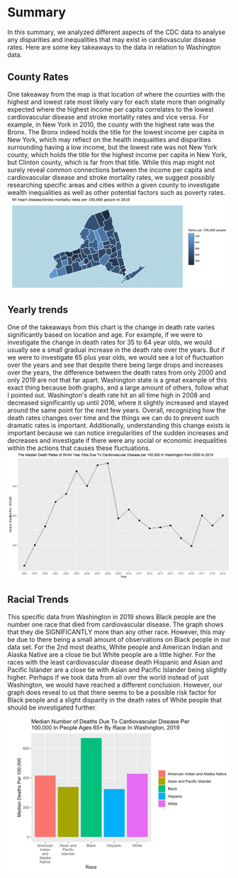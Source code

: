 # Summary

In this summary, we analyzed different aspects of the CDC data to analyse any disparities and inequalities that may exist in cardiovascular disease rates. Here are some key takeaways to the data in relation to Washington data. 

## County Rates
One takeaway from the map is that location of where the counties with the highest and lowest rate most likely vary for each state more than originally expected where the highest income per capita correlates to the lowest cardiovascular disease and stroke mortality rates and vice versa. For example, in New York in 2010, the county with the highest rate was the Bronx. The Bronx indeed holds the title for the lowest income per capita in New York, which may reflect on the health inequalities and disparities surrounding having a low income, but the lowest rate was not New York county, which holds the title for the highest income per capita in New York, but Clinton county, which is far from that title. While this map might not surely reveal common connections between the income per capita and cardiovascular disease and stroke mortality rates, we suggest possibly researching specific areas and cities within a given county to investigate wealth inequalities as well as other potential factors such as poverty rates.
![New York's heart disease/stroke mortality per 100,000 people in 2010](NY_2010_MAP.png)

## Yearly trends 
One of the takeaways from this chart is the change in death rate varies significantly based on location and age. For
example, if we were to investigate the change in death rates for 35 to 64 year olds, we would usually see a small gradual increase in the death rate over the years. But if we were to investigate 65 plus year olds, we would see a lot of fluctuation over the years and see that despite there being large drops and increases over the years, the difference between the death rates from only 2000 and only 2019 are not that far apart. Washington state is a great example of this exact thing because both graphs, and a large amount of others, follow what I pointed out. Washington's death rate hit an all time high in 2008 and decreased significantly up until 2016, where it slightly increased and stayed around the same point for the next few years. Overall, recognizing how the death rates changes over time and the things we can do to prevent such dramatic rates is important. Additionally, understanding this change exists is important because we can notice irregularities of the sudden increases and decreases and investigate if there were any social or economic inequalities within the actions that causes these fluctuations. 
![Median death rates of 65+ year olds due to cardiovascular disease per 100,000 in Washington from 2000 to 2019](Rplot.png)

## Racial Trends
This specific data from Washington in 2019 shows Black people are the number one race that died from cardiovascular disease. The graph shows that they die SIGNIFICANTLY more than any other race. However, this may be due to there being a small amount of observations on Black people in our data set. For the 2nd most deaths, White people and American Indian and Alaska Native are a close tie but White people are a little higher. For the races with the least cardiovascular disease death Hispanic and Asian and Pacific Islander are a close tie with Asian and Pacific Islander being slightly higher. Perhaps if we took data from all over the world instead of just
Washington, we would have reached a different conclusion. However, our graph does reveal to us that there seems to be a possible risk factor for Black people and a slight disparity in the death rates of White people that should be investigated further.

![Median number of deaths due to cardiovascular disease per 100,000 people in ages 65+ by race in Washington in 2019](Barchart_Takeaway.png)